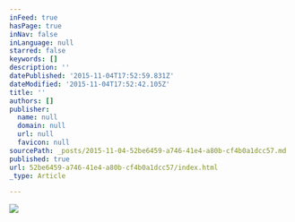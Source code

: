 ```yaml
---
inFeed: true
hasPage: true
inNav: false
inLanguage: null
starred: false
keywords: []
description: ''
datePublished: '2015-11-04T17:52:59.831Z'
dateModified: '2015-11-04T17:52:42.105Z'
title: ''
authors: []
publisher:
  name: null
  domain: null
  url: null
  favicon: null
sourcePath: _posts/2015-11-04-52be6459-a746-41e4-a80b-cf4b0a1dcc57.md
published: true
url: 52be6459-a746-41e4-a80b-cf4b0a1dcc57/index.html
_type: Article

---
```

![](https://the-grid-user-content.s3-us-west-2.amazonaws.com/29ba8ebf-e641-4f94-95ce-3926bd309f89.jpg)